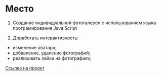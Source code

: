 ﻿# Место


1. Создание индивидуальной фотогалереи с использованием языка програмирования Java Script

2. Доработать интерактивность:

* изменение аватара;
* добавление, удаление фотографий;
* реализовать лайки на фотографиях;
 
 [Ссылка на проект](https://alix1982.github.io/mesto/index.html)
